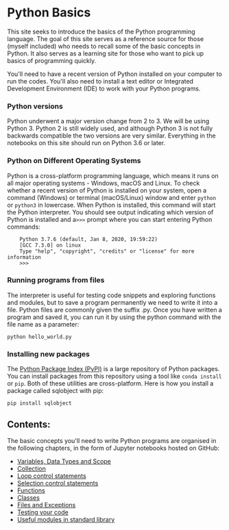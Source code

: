 # Python Basics

   This site seeks to introduce the basics of the Python programming language. The goal of this site serves as a reference source for those (myself included) who needs to recall some of the basic concepts in Python. It also serves as a learning site for those who want to pick up basics of programming quickly.

   You'll need to have a recent version of Python installed on your computer to run the codes. You'll also need to install a text editor or Integrated Development Environment (IDE) to work with your Python programs.

### Python versions

Python underwent a major version change from 2 to 3. We will be using Python 3. Python 2 is still widely used, and although Python 3 is not fully backwards compatible the two versions are very similar. Everything in the notebooks on this site should run on Python 3.6 or later. 

### Python on Different Operating Systems

Python is a cross-platform programming language, which means it runs on all major operating systems - Windows, macOS and Linux. To check whether a recent version of Python is installed on your system, open a command (Windows) or terminal (macOS/Linux) window and enter `python` or `python3` in lowercase. When Python is installed, this command will start the Python interpreter. You should see output indicating which version of Python is installed and a`>>>` prompt where you can start entering Python commands:

```
    Python 3.7.6 (default, Jan 8, 2020, 19:59:22)
    [GCC 7.3.0] on linux
    Type "help", "copyright", "credits" or "license" for more information
    >>>
```

### Running programs from files

The interpreter is useful for testing code snippets and exploring functions and modules, but to save a program permanently we need to write it into a file. Python files are commonly given the suffix .py. Once you have written a program and saved it, you can run it by using the python command with the file name as a parameter:

    python hello_world.py

### Installing new packages

The [Python Package Index (PyPI)](https://pypi.org/) is a large repository of Python packages. You can install packages from this repository using a tool like `conda install` or `pip`. Both of these utilities are cross-platform. Here is how you install a package called sqlobject with pip:

    pip install sqlobject


## Contents:

The basic concepts you'll need to write Python programs are organised in the following chapters, in the form of Jupyter notebooks hosted on GitHub:

   + [Variables, Data Types and Scope](https://github.com/colintanwh/python-basics/blob/master/variables.ipynb)
   + [Collection](https://github.com/colintanwh/python-basics/blob/master/collection.ipynb)
   + [Loop control statements](https://github.com/colintanwh/python-basics/blob/master/loops.ipynb)
   + [Selection control statements](https://github.com/colintanwh/python-basics/blob/master/flowcontrol.ipynb)
   + [Functions](https://github.com/colintanwh/python-basics/blob/master/functions.ipynb)
   + [Classes](https://github.com/colintanwh/python-basics/blob/master/classes.ipynb)
   + [Files and Exceptions](https://github.com/colintanwh/python-basics/blob/master/files_exceptions.ipynb)
   + [Testing your code](https://github.com/colintanwh/python-basics/blob/master/testcode.ipynb)
   + [Useful modules in standard library](https://github.com/colintanwh/python-basics/blob/master/usefulmodules.ipynb)
